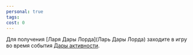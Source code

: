 ```yaml
---
personal: true
tags: 
cost: 0
---
```

Для получения [Ларя Дары Лорда](Ларь Дары Лорда) заходите в игру во время события [Дары активности](Активность).